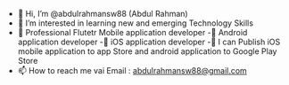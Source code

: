 - 👋 Hi, I’m @abdulrahmansw88 (Abdul Rahman)
- 👀 I’m interested in learning new and emerging Technology Skills
- 🌱 Professional Flutetr Mobile application developer 
-🌱 Android application developer
-🌱 iOS application developer
-🌱 I can Publish iOS mobile application to app Store and android application to Google Play Store
- 📫 How to reach me vai Email : abdulrahmansw88@gmail.com

<!---
abdulrahmansw88/abdulrahmansw88 is a ✨ special ✨ repository because its `README.md` (this file) appears on your GitHub profile.
You can click the Preview link to take a look at your changes.
--->
